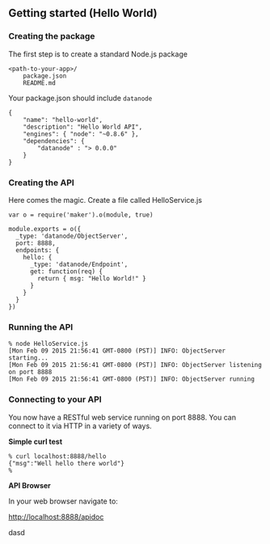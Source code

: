 Getting started (Hello World)
----------

### Creating the package

The first step is to create a standard Node.js package

```
<path-to-your-app>/
    package.json
    README.md
```

Your package.json should include ```datanode```

```node
{
    "name": "hello-world",
    "description": "Hello World API",
    "engines": { "node": "~0.8.6" },
    "dependencies": {
        "datanode" : "> 0.0.0"
    }
}
```

### Creating the API

Here comes the magic. Create a file called HelloService.js

```node
var o = require('maker').o(module, true)

module.exports = o({
  _type: 'datanode/ObjectServer',
  port: 8888,
  endpoints: {
    hello: {
      _type: 'datanode/Endpoint',
      get: function(req) {
        return { msg: "Hello World!" }
      }
    }
  }
})
```

### Running the API

```console
% node HelloService.js
[Mon Feb 09 2015 21:56:41 GMT-0800 (PST)] INFO: ObjectServer starting...
[Mon Feb 09 2015 21:56:41 GMT-0800 (PST)] INFO: ObjectServer listening on port 8888
[Mon Feb 09 2015 21:56:41 GMT-0800 (PST)] INFO: ObjectServer running
```

### Connecting to your API

You now have a RESTful web service running on port 8888. You can connect to it via HTTP in a variety of ways. 

**Simple curl test**

```console
% curl localhost:8888/hello
{"msg":"Well hello there world"}
%
```

**API Browser**

In your web browser navigate to: 

[http://localhost:8888/apidoc](http://localhost:8888/apidoc)

dasd 


